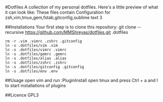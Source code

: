 #Dotfiles
A collection of my personal dotfiles. Here's a little preview of what it can look like:
These files contain Configuration for
zsh,vim,tmux,gem,fstab,gitconfig,sublime text 3



##Installations
Your first step is to clone this repository:
    git clone --recursive https://github.com/MMShreyas/dotfiles.git .dotfiles

````
rm -r .vim .vimrc .zshrc .gitconfig
ln -s .dotfiles/vim .vim
ln -s .dotfiles/vimrc .vimrc
ln -s .dotfiles/gemrc .gemrc
ln -s .dotfiles/alias .alias
ln -s .dotfiles/zshrc .zshrc
ln -s .dotfiles/gitconfig .gitconfig
ln -s .dotfiles/env .env
````

##Usage
open vim and run :PluginInstall
open tmux and press Ctrl + a and I to start installations of plugins

##Licence
GPL3
